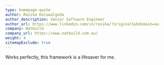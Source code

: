 ```yaml
---
type: homepage-quote
author: Rasika Kaluwalgoda
author_description: Senior Software Engineer
author_url: https://www.linkedin.com/in/rasika/?originalSubdomain=au
company: Natbuild
company_url: https://www.natbuild.com.au/
weight: 4
sitemapExclude: true
---
```

Works perfectly, this framework is a lifesaver for me.